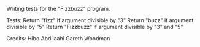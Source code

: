 Writing tests for the "Fizzbuzz" program.

Tests:
Return "fizz" if argument divisible by "3"
Return "buzz" if argument divisible by "5"
Return "Fizzbuzz" if argument divisible by "3" and "5"

Credits:
Hibo Abdilaahi
Gareth Woodman
